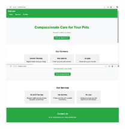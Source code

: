 <img src="img.web/Screenshot 2025-06-10 194928.png" width="300" />
<img src="img.web/Screenshot 2025-06-10 195102.png" width="300" />
